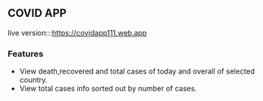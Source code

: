 ## COVID APP
live version:::https://covidapp111.web.app


### Features
* View death,recovered and total cases of today and overall of selected country.
* View total cases info sorted out by number of cases.
